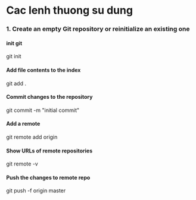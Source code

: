 # Cac lenh thuong su dung

### 1. Create an empty Git repository or reinitialize an existing one
#### init git
git init

#### Add file contents to the index
git add .

#### Commit changes to the repository
git commit -m "initial commit"

#### Add a remote
git remote add origin <remote-repo-url>

#### Show URLs of remote repositories
git remote -v

#### Push the changes to remote repo
git push -f origin master





